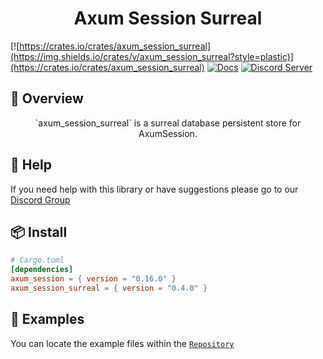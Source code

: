 <h1 align="center">
Axum Session Surreal
</h1>

[![https://crates.io/crates/axum_session_surreal](https://img.shields.io/crates/v/axum_session_surreal?style=plastic)](https://crates.io/crates/axum_session_surreal)
[![Docs](https://docs.rs/axum_session_surreal/badge.svg)](https://docs.rs/axum_session_surreal)
[![Discord Server](https://img.shields.io/discord/81844480201728000?label=&labelColor=6A7EC2&logo=discord&logoColor=ffffff&color=7389D8)](https://discord.gg/gVXNDwpS3Z)

## 📑 Overview

<p align="center">
`axum_session_surreal` is a surreal database persistent store for AxumSession.
</p>

## 🚨 Help

If you need help with this library or have suggestions please go to our [Discord Group](https://discord.gg/gVXNDwpS3Z)

## 📦 Install
```toml
# Cargo.toml
[dependencies]
axum_session = { version = "0.16.0" }
axum_session_surreal = { version = "0.4.0" }
```

## 🔎 Examples

You can locate the example files within the [`Repository`](https://github.com/AscendingCreations/AxumSession/tree/main/examples) 